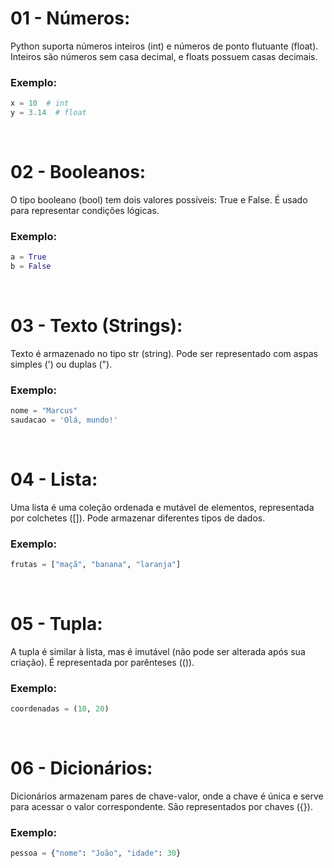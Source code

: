 <div align="flex-start" title="Números">
    <h1>
        01 - Números:
    </h1>
    <p>
        Python suporta números inteiros (int) e números de ponto flutuante (float). Inteiros são números sem casa decimal, e floats possuem casas decimais.
    </p>
    <h3>
        Exemplo:
    </h3>
</div>

```python
x = 10  # int
y = 3.14  # float
```

<br>
<div align="flex-start" title="Booleanos">
    <h1>
        02 - Booleanos:
    </h1>
    <p>
        O tipo booleano (bool) tem dois valores possíveis: True e False. É usado para representar condições lógicas.
    </p>
    <h3>
        Exemplo:
    </h3>
</div>

```python
a = True
b = False
```

<br>
<div align="flex-start" title="Texto">
    <h1>
        03 - Texto (Strings):
    </h1>
    <p>
        Texto é armazenado no tipo str (string). Pode ser representado com aspas simples (') ou duplas (").
    </p>
    <h3>
        Exemplo:
    </h3>
</div>

```python
nome = "Marcus"
saudacao = 'Olá, mundo!'
```

<br>
<div align="flex-start" title="Lista">
    <h1>
        04 - Lista:
    </h1>
    <p>
        Uma lista é uma coleção ordenada e mutável de elementos, representada por colchetes ([]). Pode armazenar diferentes tipos de dados.
    </p>
    <h3>
        Exemplo:
    </h3>
</div>

```python
frutas = ["maçã", "banana", "laranja"]
```

<br>
<div align="flex-start" title="Tupla">
    <h1>
        05 - Tupla:
    </h1>
    <p>
        A tupla é similar à lista, mas é imutável (não pode ser alterada após sua criação). É representada por parênteses (()).
    </p>
    <h3>
        Exemplo:
    </h3>
</div>

```python
coordenadas = (10, 20)
```

<br>
<div align="flex-start" title="Dicionários">
    <h1>
        06 - Dicionários:
    </h1>
    <p>
        Dicionários armazenam pares de chave-valor, onde a chave é única e serve para acessar o valor correspondente. São representados por chaves ({}).
    </p>
    <h3>
        Exemplo:
    </h3>
</div>

```python
pessoa = {"nome": "João", "idade": 30}
```